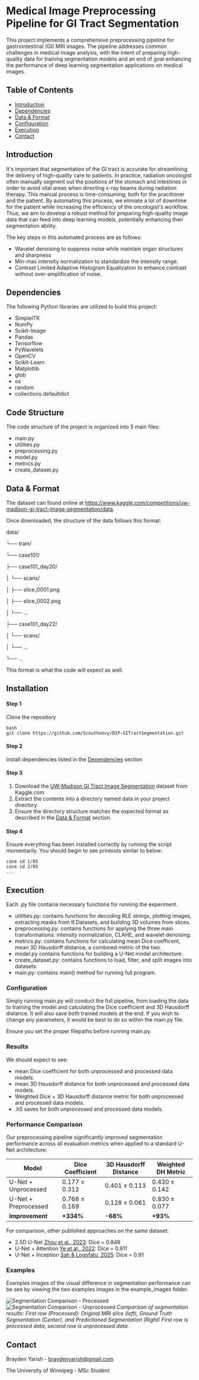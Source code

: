 # Medical Image Preprocessing Pipeline for GI Tract Segmentation

This project implements a comprehensive preprocessing pipeline for gastrointestinal (GI) MRI images. The pipeline addresses common challenges in medical image analysis, with the intent of preparing high-quality data for training segmentation models and an end of goal enhancing the performance of deep learning segmentation applications on medical images.

## Table of Contents
- [Introduction](#introduction)
- [Dependencies](#dependencies)
- [Data & Format](#data--format)
- [Configuration](#configuration)
- [Execution](#execution)
- [Contact](#contact)

## Introduction

It's important that segmentation of the GI tract is accurate for streamlining the delivery of high-quality care to patients. In practice, radiation oncologist often manually segment out the positions of the stomach and intestines in order to avoid vital areas when directing x-ray beams during radiation therapy. This manual process is time-consuming; both for the pracitioner and the patient. By automating this process, we elimiate a lot of downtime for the patient while increasing the efficiency of the oncologist's workflow. Thus, we aim to develop a robust method for preparing high-quality image data that can feed into deep learning models, potentially enhancing their segmentation ability.

The key steps in this automated process are as follows:

* Wavelet denoising to suppress noise while maintain organ structures and sharpness
* Min-max intensity normalization to standardize the intensity range.
* Contrast Limited Adaptive Histogram Equalization to enhance contrast without over-amplification of noise.

## Dependencies
The following Python libraries are utilized to build this project:

* SimpleITK
* NumPy
* Scikit-Image
* Pandas
* Tensorflow
* PyWavelets
* OpenCV
* Scikit-Learn
* Matplotlib
* glob
* os
* random
* collections.defaultdict

## Code Structure
The code structure of the project is organized into 5 main files:
* main.py
* utilities.py
* preprocessing.py
* model.py
* metrics.py
* create_dataset.py

## Data & Format

The dataset can found online at https://www.kaggle.com/competitions/uw-madison-gi-tract-image-segmentation/data.

Once downloaded, the structure of the data follows this format:

data/ 

└── train/ 

└── case101/ 

├── case101_day20/

│   └── scans/

│       ├── slice_0001.png

│       ├── slice_0002.png

│       └── ...

├── case101_day22/

│   └── scans/

│       └── ...

└── ...

This format is what the code will expect as well.

## Installation
#### Step 1
Clone the repository
```
bash
git clone https://github.com/Scouthoovy/DIP-GITractSegmentation.git
```

#### Step 2
Install dependencies listed in the [Dependencies](#dependencies) section

#### Step 3
1. Download the [UW-Madison GI Tract Image Segmentation](https://www.kaggle.com/competitions/uw-madison-gi-tract-image-segmentation/data) dataset from Kaggle.com
2. Extract the contents into a directory named data in your project directory.
3. Ensure the directory structure matches the expected format as described in the [Data & Format](#data--format) section.

#### Step 4
Ensure everything has been installed correctly by running the script momentarily. You should begin to see printouts similar to below:
```
case id 1/85
case id 2/85
...
```

## Execution
Each .py file contains necessary functions for running the experiment.

* utilities.py: contains functions for decoding RLE strings, plotting images, extracting masks from tf.Datasets, and building 3D volumes from slices.
* preprocessing.py: contains functions for applying the three main transformations: intensity normalization, CLAHE, and wavelet denoising.
* metrics.py: contains functions for calculating mean Dice coefficent, mean 3D Hausdorff distance, a combined metric of the two.
* model.py contains functions for building a U-Net model architecture.
* create_dataset.py: contains functions to load, filter, and split images into datasets.
* main.py: contains main() method for running full program. 

### Configuration

Simply running main.py will conduct the full pipeline, from loading the data to training the model and calculating the Dice coefficient and 3D Hausdorff distance. It will also save both trained models at the end.
If you wish to change any parameters, it would be best to do so within the main.py file.

Ensure you set the proper filepaths before running main.py.

### Results

We should expect to see:
* mean Dice coefficient for both unprocessed and processed data models.
* mean 3D Hausdorff distance for both unprocessed and processed data models.
* Weighted Dice + 3D Hausdorff distance metric for both unprocessed and processed data models.
* .h5 saves for both unprocessed and processed data models.

### Performance Comparison

Our preprocessing pipeline significantly improved segmentation performance across all evaluation metrics when applied to a standard U-Net architecture:

| Model | Dice Coefficient | 3D Hausdorff Distance | Weighted DH Metric |
|-------|------------------|------------------------|-------------------|
| U-Net + Unprocessed | 0.177 ± 0.312 | 0.401 ± 0.113 | 0.430 ± 0.142 |
| U-Net + Preprocessed | 0.768 ± 0.169 | 0.128 ± 0.061 | 0.830 ± 0.077 |
| **Improvement** | **+334%** | **-68%** | **+93%** |

For comparison, other published approaches on the same dataset:
- 2.5D U-Net [Zhou et al., 2023](https://doi.org/10.54097/fcis.v6i1.19): Dice = 0.848
- U-Net + Attention [Ye et al., 2022](https://doi.org/10.1007/978-3-031-20862-1_23): Dice = 0.911
- U-Net + Inception [Sah & Logofatu, 2025](https://doi.org/10.1007/978-3-031-77731-8_21): Dice = 0.91

### Examples
Examples images of the visual difference in segmentation performance can be see by viewing the two examples images in the example_images folder.

![Segmentation Comparison - Processed](example_images/example_mask_processed.png)
![Segmentation Comparison - Unprocessed](example_images/example_mask_unprocessed.png)
*Comparison of segmentation results: First row (Processed): Original MRI slice (left), Ground Truth Segmentation (Center), and Predictioned Segmentation (Right) First row is processed data, second row is unprocessed data.*


## Contact
Brayden Yarish - braydenyarish@gmail.com 

The University of Winnipeg - MSc Student







